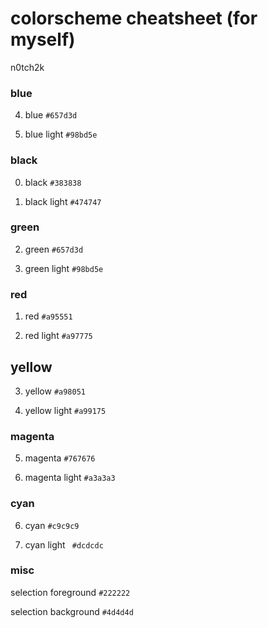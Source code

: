 # colorscheme cheatsheet (for myself)
n0tch2k

### blue
4. blue `#657d3d`

12. blue light `#98bd5e`

### black
0. black `#383838`

8. black light `#474747`

### green
2. green `#657d3d`

10. green light `#98bd5e`

### red
1. red `#a95551`

9. red light `#a97775`

## yellow
3. yellow `#a98051`

11. yellow light `#a99175`

### magenta
5. magenta `#767676`

13. magenta light `#a3a3a3`

### cyan
6. cyan `#c9c9c9`

14. cyan light ` #dcdcdc`

### misc 
selection foreground `#222222`

selection background `#4d4d4d`
